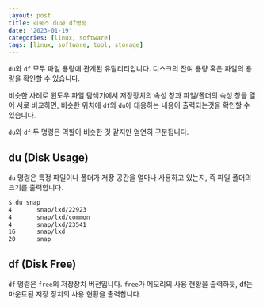 ```yaml
---
layout: post
title: 리눅스 du와 df명령
date: '2023-01-19'
categories: [linux, software]
tags: [linux, software, tool, storage]
---
```


`du`와 `df` 모두 파일 용량에 관계된 유틸리티입니다. 디스크의 잔여 용량 혹은 파일의 용량을 확인할 수 있습니다.

비슷한 사례로 윈도우 파일 탐색기에서 저장장치의 속성 창과 파일/폴더의 속성 창을 열어 서로 비교하면, 비슷한 위치에 `df`와 `du`에 대응하는 내용이 출력되는것을 확인할 수 있습니다.

`du`와 `df` 두 명령은 역할이 비슷한 것 같지만 엄연히 구분됩니다.

## du (Disk Usage)

`du` 명령은 특정 파일이나 폴더가 저장 공간을 얼마나 사용하고 있는지, 즉 파일 폴더의 크기를 출력합니다.

```bash
$ du snap
4       snap/lxd/22923
4       snap/lxd/common
4       snap/lxd/23541
16      snap/lxd
20      snap
```

## df (Disk Free)

`df` 명령은 `free`의 저장장치 버전입니다. `free`가 메모리의 사용 현황을 출력하듯, df는 마운트된 저장 장치의 사용 현황을 출력합니다.
